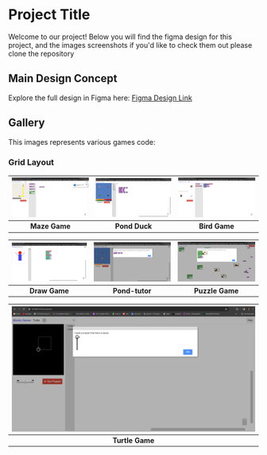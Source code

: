 # Project Title

Welcome to our project! Below you will find the figma design  for this project, and the images screenshots if you'd like to check them out please clone the repository

## Main Design Concept

Explore the full design in Figma here: [Figma Design Link](https://www.figma.com/file/K1MYcN0Bdx3cBv4vueERSp/NinjaCo?type=design&node-id=0%3A1&mode=design&t=So5BTzILHTEAQ01I-1)

## Gallery

This images represents various games code:

### Grid Layout

| ![Image 1](./Readme/mazeGame.png) | ![Image 2](./Readme/pond-duck.png) | ![Image 3](./Readme/bird.png) |
|:-------------------------------:|:-------------------------------:|:-------------------------------:|
|           **Maze Game**           |           **Pond Duck**           |           **Bird Game**           |

| ![Image 4](./Readme/movie.png) | ![Image 5](./Readme/pond-tutor.png) | ![Image 6](./Readme/puzzle.png) |
|:-------------------------------:|:-------------------------------:|:-------------------------------:|
|           **Draw Game**           |           **Pond-tutor**           |           **Puzzle Game**           |

|             ![Image 7](./Readme/turtle.png)             |
|:-------------------------------------------------------:|
|                         **Turtle Game**                      |

